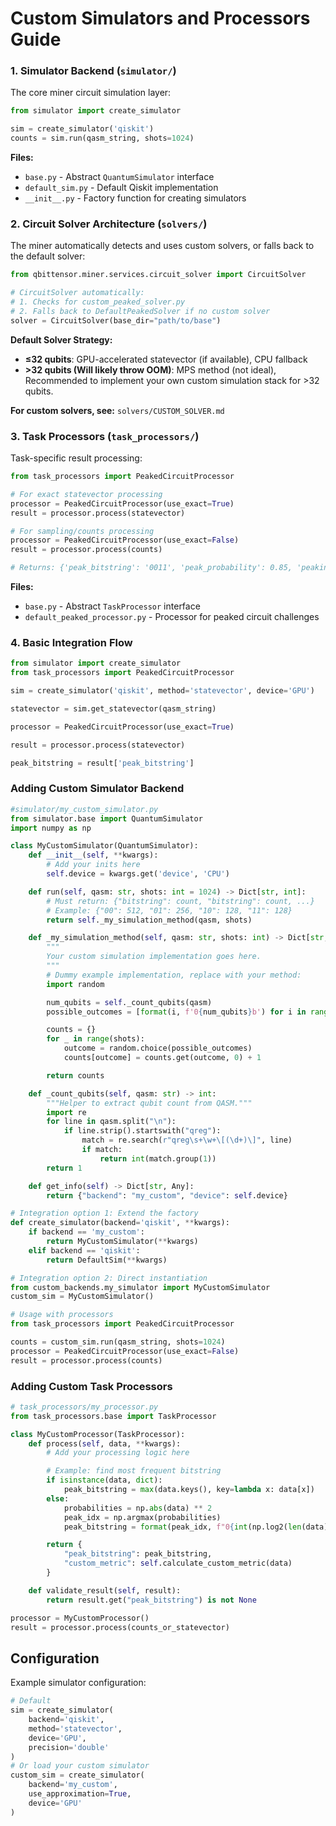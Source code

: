 # Custom Simulators and Processors Guide

### 1. Simulator Backend (`simulator/`)

The core miner circuit simulation layer:

```python
from simulator import create_simulator

sim = create_simulator('qiskit')
counts = sim.run(qasm_string, shots=1024)
```

**Files:**
- `base.py` - Abstract `QuantumSimulator` interface
- `default_sim.py` - Default Qiskit implementation
- `__init__.py` - Factory function for creating simulators

### 2. Circuit Solver Architecture (`solvers/`)

The miner automatically detects and uses custom solvers, or falls back to the default solver:

```python
from qbittensor.miner.services.circuit_solver import CircuitSolver

# CircuitSolver automatically:
# 1. Checks for custom_peaked_solver.py
# 2. Falls back to DefaultPeakedSolver if no custom solver
solver = CircuitSolver(base_dir="path/to/base")
```

**Default Solver Strategy:**
- **≤32 qubits**: GPU-accelerated statevector (if available), CPU fallback
- **>32 qubits (Will likely throw OOM)**: MPS method (not ideal), Recommended to implement your own custom simulation stack for >32 qubits.

**For custom solvers, see:** `solvers/CUSTOM_SOLVER.md`

### 3. Task Processors (`task_processors/`)

Task-specific result processing:

```python
from task_processors import PeakedCircuitProcessor

# For exact statevector processing
processor = PeakedCircuitProcessor(use_exact=True)
result = processor.process(statevector)

# For sampling/counts processing
processor = PeakedCircuitProcessor(use_exact=False)
result = processor.process(counts)

# Returns: {'peak_bitstring': '0011', 'peak_probability': 0.85, 'peaking_ratio': 15.2}
```

**Files:**
- `base.py` - Abstract `TaskProcessor` interface
- `default_peaked_processor.py` - Processor for peaked circuit challenges

### 4. Basic Integration Flow

```python
from simulator import create_simulator
from task_processors import PeakedCircuitProcessor

sim = create_simulator('qiskit', method='statevector', device='GPU')

statevector = sim.get_statevector(qasm_string)

processor = PeakedCircuitProcessor(use_exact=True)

result = processor.process(statevector)

peak_bitstring = result['peak_bitstring']
```

### Adding Custom Simulator Backend

```python
#simulator/my_custom_simulator.py
from simulator.base import QuantumSimulator
import numpy as np

class MyCustomSimulator(QuantumSimulator):
    def __init__(self, **kwargs):
        # Add your inits here
        self.device = kwargs.get('device', 'CPU')

    def run(self, qasm: str, shots: int = 1024) -> Dict[str, int]:
        # Must return: {"bitstring": count, "bitstring": count, ...}
        # Example: {"00": 512, "01": 256, "10": 128, "11": 128}
        return self._my_simulation_method(qasm, shots)

    def _my_simulation_method(self, qasm: str, shots: int) -> Dict[str, int]:
        """
        Your custom simulation implementation goes here.
        """
        # Dummy example implementation, replace with your method:
        import random

        num_qubits = self._count_qubits(qasm)
        possible_outcomes = [format(i, f'0{num_qubits}b') for i in range(2**num_qubits)]

        counts = {}
        for _ in range(shots):
            outcome = random.choice(possible_outcomes)
            counts[outcome] = counts.get(outcome, 0) + 1

        return counts

    def _count_qubits(self, qasm: str) -> int:
        """Helper to extract qubit count from QASM."""
        import re
        for line in qasm.split("\n"):
            if line.strip().startswith("qreg"):
                match = re.search(r"qreg\s+\w+\[(\d+)\]", line)
                if match:
                    return int(match.group(1))
        return 1

    def get_info(self) -> Dict[str, Any]:
        return {"backend": "my_custom", "device": self.device}

# Integration option 1: Extend the factory
def create_simulator(backend='qiskit', **kwargs):
    if backend == 'my_custom':
        return MyCustomSimulator(**kwargs)
    elif backend == 'qiskit':
        return DefaultSim(**kwargs)

# Integration option 2: Direct instantiation
from custom_backends.my_simulator import MyCustomSimulator
custom_sim = MyCustomSimulator()

# Usage with processors
from task_processors import PeakedCircuitProcessor

counts = custom_sim.run(qasm_string, shots=1024)
processor = PeakedCircuitProcessor(use_exact=False)
result = processor.process(counts)
```

### Adding Custom Task Processors

```python
# task_processors/my_processor.py
from task_processors.base import TaskProcessor

class MyCustomProcessor(TaskProcessor):
    def process(self, data, **kwargs):
        # Add your processing logic here

        # Example: find most frequent bitstring
        if isinstance(data, dict):
            peak_bitstring = max(data.keys(), key=lambda x: data[x])
        else:
            probabilities = np.abs(data) ** 2
            peak_idx = np.argmax(probabilities)
            peak_bitstring = format(peak_idx, f"0{int(np.log2(len(data)))}b")[::-1]

        return {
            "peak_bitstring": peak_bitstring,
            "custom_metric": self.calculate_custom_metric(data)
        }

    def validate_result(self, result):
        return result.get("peak_bitstring") is not None

processor = MyCustomProcessor()
result = processor.process(counts_or_statevector)
```

## Configuration

Example simulator configuration:

```python
# Default
sim = create_simulator(
    backend='qiskit',
    method='statevector',
    device='GPU',
    precision='double'
)
# Or load your custom simulator
custom_sim = create_simulator(
    backend='my_custom',
    use_approximation=True,
    device='GPU'
)
```
